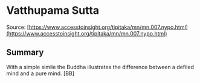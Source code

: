 # Vatthupama Sutta



Source: [https://www.accesstoinsight.org/tipitaka/mn/mn.007.nypo.html](https://www.accesstoinsight.org/tipitaka/mn/mn.007.nypo.html)



## Summary

With a simple simile the Buddha illustrates the difference between a defiled mind and a pure mind. [BB]